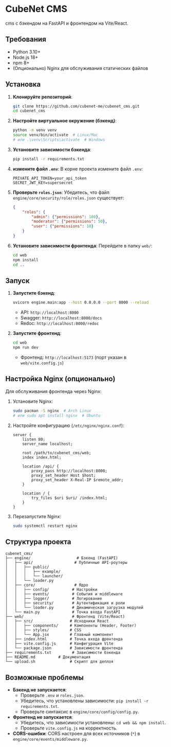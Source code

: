 # CubeNet CMS

cms с бэкендом на FastAPI и фронтендом на Vite/React.

## Требования
- Python 3.10+
- Node.js 18+
- npm 8+
- (Опционально) Nginx для обслуживания статических файлов

## Установка

1. **Клонируйте репозиторий**:
   ```bash
   git clone https://github.com/cubenet-me/cubenet_cms.git
   cd cubenet_cms
   ```

2. **Настройте виртуальное окружение (бэкенд)**:
   ```bash
   python -m venv venv
   source venv/bin/activate  # Linux/Mac
   # или .\venv\Scripts\activate  # Windows
   ```

3. **Установите зависимости бэкенда**:
   ```bash
   pip install -r requirements.txt
   ```

4. **измените файл `.env`**:
   В корне проекта измените файл `.env`:
   ```
   PRIVATE_API_TOKEN=your_api_token
   SECRET_JWT_KEY=supersecret
   ```

5. **Проверьте `roles.json`**:
   Убедитесь, что файл `engine/core/security/role/roles.json` существует:
   ```json
   {
       "roles": {
           "admin": {"permissions": 100},
           "moderator": {"permissions": 50},
           "user": {"permissions": 10}
       }
   }
   ```

6. **Установите зависимости фронтенда**:
   Перейдите в папку `web/`:
   ```bash
   cd web
   npm install
   cd ..
   ```

## Запуск

1. **Запустите бэкенд**:
   ```bash
   uvicorn engine.main:app --host 0.0.0.0 --port 8000 --reload
   ```
   - API: `http://localhost:8000`
   - Swagger: `http://localhost:8000/docs`
   - Redoc: `http://localhost:8000/redoc`

2. **Запустите фронтенд**:
   ```bash
   cd web
   npm run dev
   ```
   - Фронтенд: `http://localhost:5173` (порт указан в `web/vite.config.js`)

## Настройка Nginx (опционально)
Для обслуживания фронтенда через Nginx:

1. Установите Nginx:
   ```bash
   sudo pacman -S nginx  # Arch Linux
   # или sudo apt install nginx  # Ubuntu
   ```

2. Настройте конфигурацию (`/etc/nginx/nginx.conf`):
   ```nginx
   server {
       listen 80;
       server_name localhost;

       root /path/to/cubenet_cms/web;
       index index.html;

       location /api/ {
           proxy_pass http://localhost:8000;
           proxy_set_header Host $host;
           proxy_set_header X-Real-IP $remote_addr;
       }

       location / {
           try_files $uri $uri/ /index.html;
       }
   }
   ```

3. Перезапустите Nginx:
   ```bash
   sudo systemctl restart nginx
   ```

## Структура проекта
```
cubenet_cms/
├── engine/                    # Бэкенд (FastAPI)
│   ├── api/                  # Публичные API-роутеры
│   │   ├── public/
│   │   │   ├── example/
│   │   │   └── launcher/
│   │   └── loader.py
│   ├── core/                 # Ядро
│   │   ├── config/          # Настройки
│   │   ├── events/          # События и middleware
│   │   ├── logger/          # Логирование
│   │   ├── security/        # Аутентификация и роли
│   │   └── loader.py        # Динамическая загрузка модулей
│   └── main.py              # Точка входа FastAPI
├── web/                     # Фронтенд (Vite/React)
│   ├── src/                # Исходники React
│   │   ├── components/     # Компоненты (Header, Footer)
│   │   ├── styles/         # CSS
│   │   └── App.jsx         # Главный компонент
│   ├── index.html          # Точка входа фронтенда
│   ├── vite.config.js      # Конфигурация Vite
│   └── package.json        # Зависимости фронтенда
├── requirements.txt         # Зависимости бэкенда
├── README.md          # Документация
└── upload.sh               # Скрипт для деплоя
```

## Возможные проблемы
- **Бэкенд не запускается**:
  - Проверьте `.env` и `roles.json`.
  - Убедитесь, что установлены зависимости: `pip install -r requirements.txt`.
  - Проверьте синтаксис в `engine/core/config/config.py`.
- **Фронтенд не запускается**:
  - Убедитесь, что зависимости установлены: `cd web && npm install`.
  - Проверьте `vite.config.js` на корректность.
- **CORS-ошибки**: CORS настроен для всех источников (`*`) в `engine/core/events/middleware.py`.